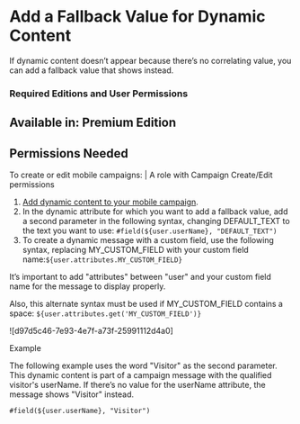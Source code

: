 

# Add a Fallback Value for Dynamic Content

If dynamic content doesn’t appear because there’s no correlating value, you
can add a fallback value that shows instead.

### Required Editions and User Permissions

Available in: Premium Edition  
---  
  
  

Permissions Needed  
---  
To create or edit mobile campaigns: | A role with Campaign Create/Edit permissions  
  
  1. [Add dynamic content to your mobile campaign](https://help.salesforce.com/s/articleView?id=sf.mc_pers_mobile_campaign_dynamic_values.htm&language=en_US&type=5 "You can add dynamic values, such as the mobile app user’s name, location, and email, to all mobile campaign types.").
  2. In the dynamic attribute for which you want to add a fallback value, add a second parameter in the following syntax, changing DEFAULT_TEXT to the text you want to use: `#field(${user.userName}, "DEFAULT_TEXT")`
  3. To create a dynamic message with a custom field, use the following syntax, replacing MY_CUSTOM_FIELD with your custom field name:`${user.attributes.MY_CUSTOM_FIELD}`

It’s important to add "attributes" between "user" and your custom field name
for the message to display properly.

Also, this alternate syntax must be used if MY_CUSTOM_FIELD contains a space:
`${user.attributes.get('MY_CUSTOM_FIELD')}`

![d97d5c46-7e93-4e7f-a73f-25991112d4a0]

Example

The following example uses the word "Visitor" as the second parameter. This
dynamic content is part of a campaign message with the qualified visitor's
userName. If there’s no value for the userName attribute, the message shows
"Visitor" instead.

    
    
    #field(${user.userName}, "Visitor")

